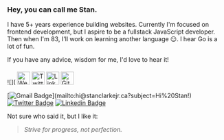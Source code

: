### Hey, you can call me Stan.

I have 5+ years experience building websites. Currently I'm focused on frontend development, but I aspire to be a fullstack JavaScript developer. Then when I'm 83, I'll work on learning another language 😑. I hear Go is a lot of fun. 

If you have any advice, wisdom for me, I'd love to hear it!

####
![](
<a href="https://stanclarkejr.ca/" target="_blank"><img src="" alt="Website" width="30"></a>
<a href="https://twitter.com/stanclarkejr" target="_blank"><img src="" alt="Twitter" width="30"></a>
<a href="https://www.linkedin.com/in/stan-clarke-jr" target="_blank"><img src="" alt="LinkedIn" width="30"></a>
<a href="https://github.com/stanclarke-jr" target="_blank"><img src="g" alt="GitHub" width="30"></a>

[![Gmail Badge](https://img.shields.io/badge/-hi-ea4335?style=social&logo=Gmail&link=mailto:hi@stanclarkejr.ca?subject=Hi%20Stan!)](mailto:hi@stanclarkejr.ca?subject=Hi%20Stan!)
[![Twitter Badge](https://img.shields.io/badge/-Stan%20Clarke%2C%20Jr.-1ca0f1?style=social&logo=twitter&logoColor=blue&link=https://twitter.com/stanclarkejr)](https://twitter.com/stanclarkejr)
[![Linkedin Badge](https://img.shields.io/badge/-Stan%20Clarke%2C%20Jr.-blue?style=social&logo=Linkedin&logColor=blue&link=https://www.linkedin.com/in/stan-clarke-jr/)](https://www.linkedin.com/in/stan-clarke-jr/) 

Not sure who said it, but I like it:

> *Strive for progress, not perfection.*



